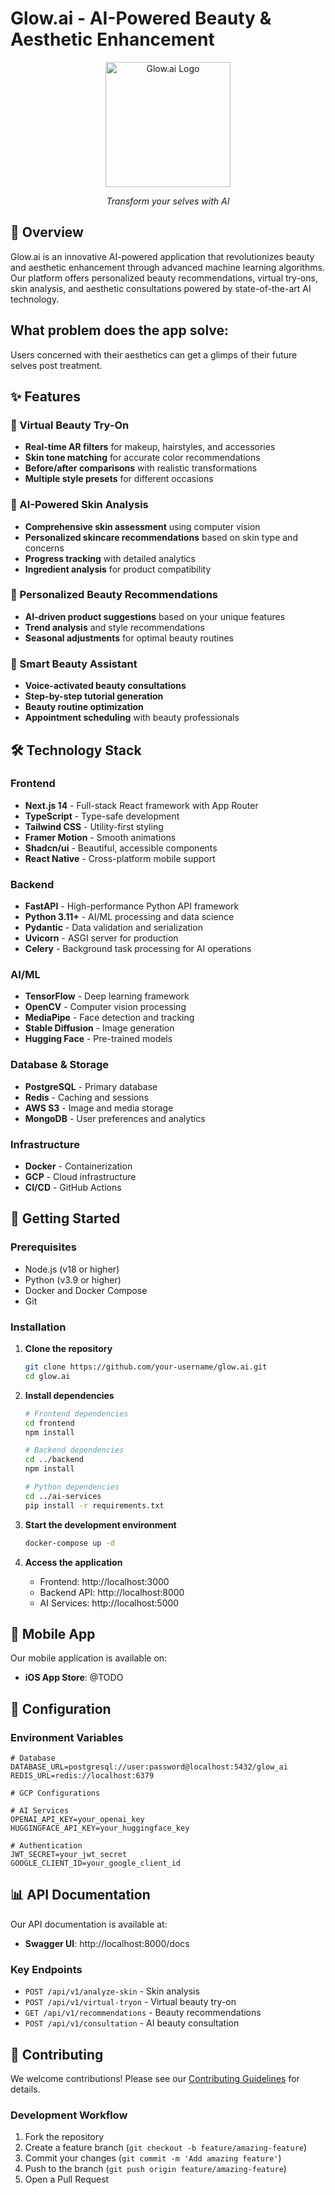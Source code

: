 # Glow.ai - AI-Powered Beauty & Aesthetic Enhancement

<div align="center">
  <img src="assets/logo.png" alt="Glow.ai Logo" width="200"/>
  <p><em>Transform your selves with AI</em></p>
</div>

## 🌟 Overview

Glow.ai is an innovative AI-powered application that revolutionizes beauty and aesthetic enhancement through advanced machine learning algorithms. Our platform offers personalized beauty recommendations, virtual try-ons, skin analysis, and aesthetic consultations powered by state-of-the-art AI technology.

## What problem does the app solve:

Users concerned with their aesthetics can get a glimps of their future selves post treatment.

## ✨ Features

### 🎨 Virtual Beauty Try-On

- **Real-time AR filters** for makeup, hairstyles, and accessories
- **Skin tone matching** for accurate color recommendations
- **Before/after comparisons** with realistic transformations
- **Multiple style presets** for different occasions

### 🔬 AI-Powered Skin Analysis

- **Comprehensive skin assessment** using computer vision
- **Personalized skincare recommendations** based on skin type and concerns
- **Progress tracking** with detailed analytics
- **Ingredient analysis** for product compatibility

### 💄 Personalized Beauty Recommendations

- **AI-driven product suggestions** based on your unique features
- **Trend analysis** and style recommendations
- **Seasonal adjustments** for optimal beauty routines

### 📱 Smart Beauty Assistant

- **Voice-activated beauty consultations**
- **Step-by-step tutorial generation**
- **Beauty routine optimization**
- **Appointment scheduling** with beauty professionals

## 🛠️ Technology Stack

### Frontend

- **Next.js 14** - Full-stack React framework with App Router
- **TypeScript** - Type-safe development
- **Tailwind CSS** - Utility-first styling
- **Framer Motion** - Smooth animations
- **Shadcn/ui** - Beautiful, accessible components
- **React Native** - Cross-platform mobile support

### Backend

- **FastAPI** - High-performance Python API framework
- **Python 3.11+** - AI/ML processing and data science
- **Pydantic** - Data validation and serialization
- **Uvicorn** - ASGI server for production
- **Celery** - Background task processing for AI operations

### AI/ML

- **TensorFlow** - Deep learning framework
- **OpenCV** - Computer vision processing
- **MediaPipe** - Face detection and tracking
- **Stable Diffusion** - Image generation
- **Hugging Face** - Pre-trained models

### Database & Storage

- **PostgreSQL** - Primary database
- **Redis** - Caching and sessions
- **AWS S3** - Image and media storage
- **MongoDB** - User preferences and analytics

### Infrastructure

- **Docker** - Containerization
- **GCP** - Cloud infrastructure
- **CI/CD** - GitHub Actions

## 🚀 Getting Started

### Prerequisites

- Node.js (v18 or higher)
- Python (v3.9 or higher)
- Docker and Docker Compose
- Git

### Installation

1. **Clone the repository**

   ```bash
   git clone https://github.com/your-username/glow.ai.git
   cd glow.ai
   ```

2. **Install dependencies**

   ```bash
   # Frontend dependencies
   cd frontend
   npm install

   # Backend dependencies
   cd ../backend
   npm install

   # Python dependencies
   cd ../ai-services
   pip install -r requirements.txt
   ```

3. **Start the development environment**

   ```bash
   docker-compose up -d
   ```

4. **Access the application**
   - Frontend: http://localhost:3000
   - Backend API: http://localhost:8000
   - AI Services: http://localhost:5000

## 📱 Mobile App

Our mobile application is available on:

- **iOS App Store**:
  @TODO

## 🔧 Configuration

### Environment Variables

```env
# Database
DATABASE_URL=postgresql://user:password@localhost:5432/glow_ai
REDIS_URL=redis://localhost:6379

# GCP Configurations

# AI Services
OPENAI_API_KEY=your_openai_key
HUGGINGFACE_API_KEY=your_huggingface_key

# Authentication
JWT_SECRET=your_jwt_secret
GOOGLE_CLIENT_ID=your_google_client_id
```

## 📊 API Documentation

Our API documentation is available at:

- **Swagger UI**: http://localhost:8000/docs

### Key Endpoints

- `POST /api/v1/analyze-skin` - Skin analysis
- `POST /api/v1/virtual-tryon` - Virtual beauty try-on
- `GET /api/v1/recommendations` - Beauty recommendations
- `POST /api/v1/consultation` - AI beauty consultation

## 🤝 Contributing

We welcome contributions! Please see our [Contributing Guidelines](CONTRIBUTING.md) for details.

### Development Workflow

1. Fork the repository
2. Create a feature branch (`git checkout -b feature/amazing-feature`)
3. Commit your changes (`git commit -m 'Add amazing feature'`)
4. Push to the branch (`git push origin feature/amazing-feature`)
5. Open a Pull Request

